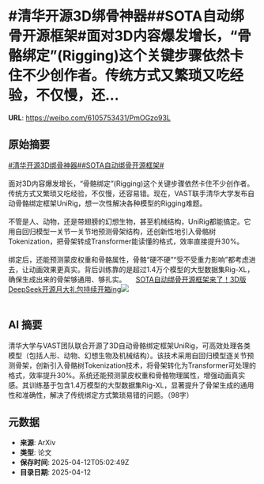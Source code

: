# #清华开源3D绑骨神器##SOTA自动绑骨开源框架#面对3D内容爆发增长，“骨骼绑定”(Rigging)这个关键步骤依然卡住不少创作者。传统方式又繁琐又吃经验，不仅慢，还...

**URL**: https://weibo.com/6105753431/PmOGzo93L

## 原始摘要

<a href="https://m.weibo.cn/search?containerid=231522type%3D1%26t%3D10%26q%3D%23%E6%B8%85%E5%8D%8E%E5%BC%80%E6%BA%903D%E7%BB%91%E9%AA%A8%E7%A5%9E%E5%99%A8%23&amp;extparam=%23%E6%B8%85%E5%8D%8E%E5%BC%80%E6%BA%903D%E7%BB%91%E9%AA%A8%E7%A5%9E%E5%99%A8%23" data-hide=""><span class="surl-text">#清华开源3D绑骨神器#</span></a><a href="https://m.weibo.cn/search?containerid=231522type%3D1%26t%3D10%26q%3D%23SOTA%E8%87%AA%E5%8A%A8%E7%BB%91%E9%AA%A8%E5%BC%80%E6%BA%90%E6%A1%86%E6%9E%B6%23&amp;extparam=%23SOTA%E8%87%AA%E5%8A%A8%E7%BB%91%E9%AA%A8%E5%BC%80%E6%BA%90%E6%A1%86%E6%9E%B6%23" data-hide=""><span class="surl-text">#SOTA自动绑骨开源框架#</span></a><br><br>面对3D内容爆发增长，“骨骼绑定”(Rigging)这个关键步骤依然卡住不少创作者。传统方式又繁琐又吃经验，不仅慢，还容易错。现在，VAST联手清华大学发布自动骨骼绑定框架UniRig，想一次性解决各种模型的Rigging难题。<br><br>不管是人、动物，还是带翅膀的幻想生物，甚至机械结构，UniRig都能搞定。它用自回归模型一关节一关节地预测骨架结构，还创新性地引入骨骼树Tokenization，把骨架转成Transformer能读懂的格式，效率直接提升30%。<br><br>绑定后，还能预测蒙皮权重和骨骼属性，骨骼“硬不硬”“受不受重力影响”都考虑进去，让动画效果更真实。背后训练靠的是超过1.4万个模型的大型数据集Rig-XL，确保生成出来的骨架够通用、够扎实。 <a href="https://weibo.com/ttarticle/p/show?id=2309405154380557975634" data-hide=""><span class="url-icon"><img style="width: 1rem;height: 1rem" src="https://h5.sinaimg.cn/upload/2015/09/25/3/timeline_card_small_article_default.png" referrerpolicy="no-referrer"></span><span class="surl-text">SOTA自动绑骨开源框架来了！3D版DeepSeek开源月大礼包持续开箱ing</span></a><img style="" src="https://tvax1.sinaimg.cn/large/006Fd7o3gy1i0d9j283k5j30rs0fmtci.jpg" referrerpolicy="no-referrer"><br><br>

## AI 摘要

清华大学与VAST团队联合开源了3D自动骨骼绑定框架UniRig，可高效处理各类模型（包括人形、动物、幻想生物及机械结构）。该技术采用自回归模型逐关节预测骨架，创新引入骨骼树Tokenization技术，将骨架转化为Transformer可处理的格式，效率提升30%。系统还能预测蒙皮权重和骨骼物理属性，增强动画真实感。其训练基于包含1.4万模型的大型数据集Rig-XL，显著提升了骨架生成的通用性和准确性，解决了传统绑定方式繁琐易错的问题。（98字）

## 元数据

- **来源**: ArXiv
- **类型**: 论文
- **保存时间**: 2025-04-12T05:02:49Z
- **目录日期**: 2025-04-12
